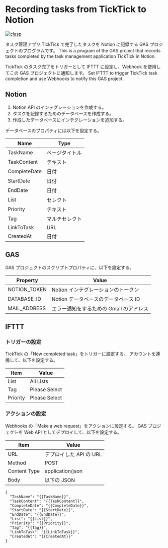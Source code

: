 ﻿# Recording tasks from TickTick to Notion

[![clasp](https://img.shields.io/badge/built%20with-clasp-4285f4.svg)](https://github.com/google/clasp)

タスク管理アプリ TickTick で完了したタスクを Notion に記録する GAS プロジェクトのプログラムです。
This is a program of the GAS project that records tasks completed by the task management application TickTick in Notion.

TickTick のタスク完了をトリガーとして IFTTT に設定し、Webhook を使用してこの GAS プロジェクトに通知します。
Set IFTTT to trigger TickTick task completion and use Webhooks to notify this GAS project.

## Notion

1. Notion API のインテグレーションを作成する。
2. タスクを記録するためのデータベースを作成する。
3. 作成したデータベースにインテグレーションを追加する。

データベースのプロパティには以下を設定する。

| Name         | Type           |
| ------------ | -------------- |
| TaskName     | ページタイトル |
| TaskContent  | テキスト       |
| CompleteDate | 日付           |
| StartDate    | 日付           |
| EndDate      | 日付           |
| List         | セレクト       |
| Priority     | テキスト       |
| Tag          | マルチセレクト |
| LinkToTask   | URL            |
| CreatedAt    | 日付           |

## GAS

GAS プロジェクトのスクリプトプロパティに、以下を設定する。

| Property     | Value                                   |
| ------------ | --------------------------------------- |
| NOTION_TOKEN | Notion インテグレーションのトークン     |
| DATABASE_ID  | Notion データベースのデータベース ID    |
| MAIL_ADDRESS | エラー通知をするための Gmail のアドレス |

## IFTTT

### トリガーの設定

TickTick の「New completed task」をトリガーに設定する。
アカウントを連携して、以下を設定する。

| Item     | Value         |
| -------- | ------------- |
| List     | All Lists     |
| Tag      | Please Select |
| Priority | Please Select |

### アクションの設定

Webhooks の「Make a web request」をアクションに設定する。
GAS プロジェクトを Web API としてデプロイして、以下を設定する。

| Item         | Value                   |
| ------------ | ----------------------- |
| URL          | デプロイした API の URL |
| Method       | POST                    |
| Content Type | application/json        |
| Body         | 以下の JSON             |

```
{
  "TaskName": "{{TaskName}}",
  "TaskContent": "{{TaskContent}}",
  "CompleteDate": "{{CompleteDate}}",
  "StartDate": "{{StartDate}}",
  "EndDate": "{{EndDate}}",
  "List": "{{List}}",
  "Priority": "{{Priority}}",
  "Tag": "{{Tag}}",
  "LinkToTask": "{{LinkToTask}}",
  "CreatedAt": "{{CreatedAt}}"
}
```
